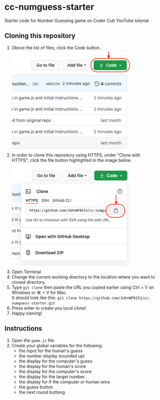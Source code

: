 # cc-numguess-starter
Starter code for Number Guessing game on Coder Cub YouTube tutorial

## Cloning this repository
1. Obove the list of files, click the Code button.<br/>
![Code button](https://github.com/JohnWP8253/cc-numguess-starter/blob/master/images/github-code-btn.png)<br/>
2. In order to clone this repository using HTTPS, under "Clone with HTTPS", click the file button highlighted in the image below.<br/>
![Clone button](https://github.com/JohnWP8253/cc-numguess-starter/blob/master/images/github-https-clone.png)<br/>
3. Open Terminal
4. Change the current working directory to the location where you want to cloned directory.<br/>
5. Type `git clone` then paste the URL you copied earlier using Ctrl + V on Windows or ⌘ + V for Mac.<br/>
    It should look like this: `git clone https://github.com/JohnWP8253/cc-numguess-starter.git`<br/>
7. Press enter to create you local clone!
8. Happy cloning!



## Instructions
1. Open the `game.js` file. 
2. Create your global variables for the following.
    * the input for the human's guess
    * the number display (rounded up)
    * the display for the computer's guess
    * the display for the human's score
    * the display for the computer's score
    * the display for the target number
    * the display for if the computer or human wins
    * the guess button
    * the next round buttong


